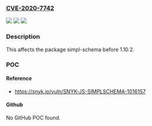 ### [CVE-2020-7742](https://cve.mitre.org/cgi-bin/cvename.cgi?name=CVE-2020-7742)
![](https://img.shields.io/static/v1?label=Product&message=simpl-schema&color=blue)
![](https://img.shields.io/static/v1?label=Version&message=%3C%201.10.2%20&color=brighgreen)
![](https://img.shields.io/static/v1?label=Vulnerability&message=Prototype%20Pollution&color=brighgreen)

### Description

This affects the package simpl-schema before 1.10.2.

### POC

#### Reference
- https://snyk.io/vuln/SNYK-JS-SIMPLSCHEMA-1016157

#### Github
No GitHub POC found.

